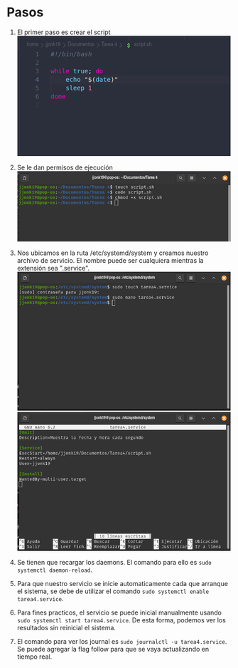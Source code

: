 # Pasos
1. El primer paso es crear el script
![Script](img/Script.png)

2. Se le dan permisos de ejecución
![Permisos](img/Permisos.png)

3. Nos ubicamos en la ruta /etc/systemd/system y creamos nuestro archivo de servicio. El nombre puede ser cualquiera
mientras la extensión sea ".service".
![CrearSystem](img/CrearSystem.png)
![System](img/System.png)

4. Se tienen que recargar los daemons. El comando para ello es `sudo systemctl daemon-reload`.

5. Para que nuestro servicio se inicie automaticamente cada que arranque el sistema, se debe de utilizar el comando `sudo systemctl enable tarea4.service`.

6. Para fines practicos, el servicio se puede inicial manualmente usando `sudo systemctl start tarea4.service`. De esta forma, podemos ver los resultados sin reinicial el sistema.

7. El comando para ver los journal es `sudo journalctl -u tarea4.service`. Se puede agregar la flag follow para que se vaya actualizando en tiempo real.